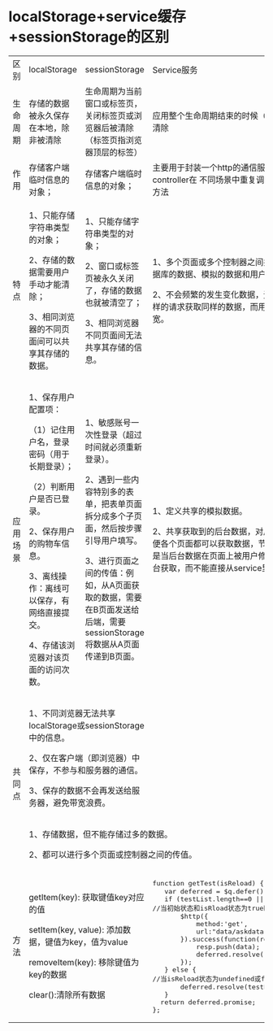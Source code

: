 # localStorage+service缓存+sessionStorage的区别
<table style="width:100%">
   <tr>
      <td>区别</td>
      <td style="width:25%">localStorage  </td>
      <td>sessionStorage  </td>
      <td>Service服务</td>
   </tr>
   <tr>
      <td>生命周期</td>
      <td style="width:25%">存储的数据被永久保存在本地，除非被清除</td>
      <td>生命周期为当前窗口或标签页，关闭标签页或浏览器后被清除（标签页指浏览器顶层的标签）</td>
      <td>应用整个生命周期结束的时候（关闭浏览器）才会被清除</td>
   </tr>
   <tr>
      <td>作用</td> 
      <td style="width:25%">存储客户端临时信息的对象；</td>
      <td>存储客户端临时信息的对象；</td>
      <td>主要用于封装一个http的通信服务以便于不同的controller在
         不同场景中重复调用，提供共享的数据、方法
      </td>
   </tr>
   <tr>
      <td>特点</td>
      <td style="width:25%">
         <p>1、只能存储字符串类型的对象；&nbsp;</p>
         <p>2、存储的数据需要用户手动才能清除；</p>
         <p>3、相同浏览器的不同页面间可以共享其存储的数据。</p>
      </td>
      <td>
         <p>1、只能存储字符串类型的对象；</p>
         <p>2、窗口或标签页被永久关闭了，存储的数据也就被清空了；</p>
         <p>3、相同浏览器不同页面间无法共享其存储的信息。</p>
      </td>
      <td>
         <p>1、多个页面或多个控制器之间共享数据（包括请求数据库的数据、模拟的数据和用户输入的数据）；</p>
         <p> 2、不会频繁的发生变化数据，无需重复向后台进行同样的请求获取同样的数据，而用缓存来节省时间和带宽。</p>
      </td>
   </tr>
   <tr>
      <td>应用场景</td>
      <td style="width:25%">
        <p>1、保存用户配置项：</p>
        <p>（1）记住用户名，登录密码（用于长期登录）；</p>
        <p>（2）判断用户是否已登录。</p>
        <p>2、保存用户的购物车信息。</p>
        <p>3、离线操作：离线可以保存，有网络直接提交。</p>
        <p>4、存储该浏览器对该页面的访问次数。</p>
      </td>
      <td>
        <p>1、敏感账号一次性登录（超过时间就必须重新登录）。</p>
        <p>2、遇到一些内容特别多的表单，把表单页面拆分成多个子页面，然后按步骤引导用户填写。</p>
        <p>3、进行页面之间的传值：例如，从A页面获取的数据，需要在B页面发送给后端，需要sessionStorage将数据从A页面传递到B页面。</p>
      </td>
      <td>
        <p>1、定义共享的模拟数据。</p>
        <p>2、共享获取到的后台数据，对后台数据进行缓存，以便各个页面都可以获取数据，节约请求后台资源，
           但是当后台数据在页面上被用户修改时，需要重新从后台获取，而不能直接从service里直接获取。</p>
      </td>
   </tr>
   <tr>
      <td rowspan="2">共同点</td>
      <td colspan="2" style="width:50%">
        <p>1、不同浏览器无法共享localStorage或sessionStorage中的信息。</p>
        <p>2、仅在客户端（即浏览器）中保存，不参与和服务器的通信。</p>
        <p>3、保存的数据不会再发送给服务器，避免带宽浪费。</p>
      </td>
      <td></td>
   </tr>
   <tr>
      <td colspan="3">
        <p>1、存储数据，但不能存储过多的数据。</p>
        <p>2、都可以进行多个页面或控制器之间的传值。</p>
      </td>
   </tr>
   <tr>
      <td>方法</td>
      <td colspan="2" style="width:80%">
        <p>getItem(key): 获取键值key对应的值</p>
        <p>setItem(key, value): 添加数据，键值为key，值为value</p>
        <p>removeItem(key): 移除键值为key的数据</p>
        <p>clear():清除所有数据</p>
      </td>
      <td>
<pre>
function getTest(isReload) { //用户传入状态
   var deferred = $q.defer();
   if (testList.length==0 || isReload) { 
//当初始状态和isRload状态为true时，向后台请求数据
       $http({
           method:'get',
           url:"data/askdata.json",
       }).success(function(resp){
           resp.push(data);
           deferred.resolve(resp);
       });
   } else {
//当isReload状态为undefined或false时，返回缓存中的数据
       deferred.resolve(testList);
   }
  return deferred.promise;
};
</pre>
      </td>
   </tr>
</table>
